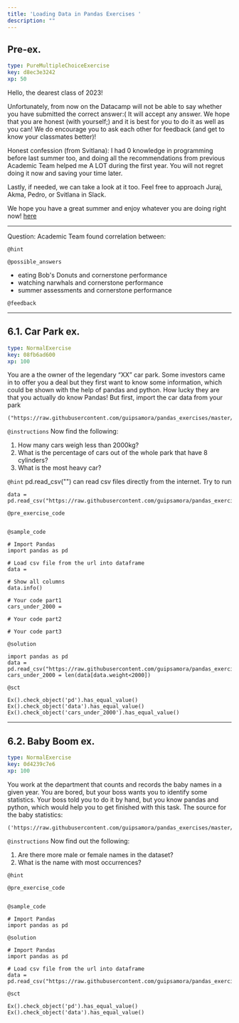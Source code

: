 ```yaml
---
title: 'Loading Data in Pandas Exercises '
description: ""
---
```


## Pre-ex.

```yaml
type: PureMultipleChoiceExercise
key: d8ec3e3242
xp: 50
```

Hello, the dearest class of 2023!

Unfortunately, from now on the Datacamp will not be able to say whether you have submitted the correct answer:( It will accept any answer. We hope that you are honest (with yourself;) and it is best for you to do it as well as you can!
We do encourage you to ask each other for feedback (and get to know your classmates better)!

Honest confession (from Svitlana): I had 0 knowledge in programming before last summer too, and doing all the recommendations from previous Academic Team helped me A LOT during the first year. You will not regret doing it now and saving your time later.

Lastly, if needed, we can take a look at it too. Feel free to approach Juraj, Akma, Pedro, or Svitlana in Slack.

We hope you have a great summer and enjoy whatever you are doing right now!  [here](https://drive.google.com/drive/u/0/folders/0ABSyXGLltNH9Uk9PVA)

<hr />
Question: Academic Team found correlation between: 

`@hint`


`@possible_answers`
- eating Bob's Donuts and cornerstone performance
- watching narwhals and cornerstone performance
- summer assessments and cornerstone performance

`@feedback`


---

## 6.1. Car Park ex.

```yaml
type: NormalExercise
key: 08fb6ad600
xp: 100
```

You are a the owner of the legendary “XX” car park. Some investors came in to offer you a deal but they first want to know some information, which could be shown with the help of pandas and python. How lucky they are that you actually do know Pandas! But first, import the car data from your park 
```
("https://raw.githubusercontent.com/guipsamora/pandas_exercises/master/05_Merge/Auto_MPG/cars2.csv").
```

`@instructions`
Now find the following:
1. How many cars weigh less than 2000kg?
2. What is the percentage of cars out of the whole park that have 8 cylinders?
3. What is the most heavy car?

`@hint`
pd.read_csv("") can read csv files directly from the internet. 
Try to run
```
data = pd.read_csv("https://raw.githubusercontent.com/guipsamora/pandas_exercises/master/05_Merge/Auto_MPG/cars2.csv")
```

`@pre_exercise_code`
```{python}

```

`@sample_code`
```{python}
# Import Pandas
import pandas as pd

# Load csv file from the url into dataframe
data = 

# Show all columns
data.info()

# Your code part1
cars_under_2000 = 

# Your code part2

# Your code part3
```

`@solution`
```{python}
import pandas as pd
data = pd.read_csv("https://raw.githubusercontent.com/guipsamora/pandas_exercises/master/05_Merge/Auto_MPG/cars2.csv")
cars_under_2000 = len(data[data.weight<2000])
```

`@sct`
```{python}
Ex().check_object('pd').has_equal_value()
Ex().check_object('data').has_equal_value()
Ex().check_object('cars_under_2000').has_equal_value()

```

---

## 6.2. Baby Boom ex.

```yaml
type: NormalExercise
key: 0d4239c7e6
xp: 100
```

You work at the department that counts and records the baby names in a given year. You are bored, but your boss wants you to identify some statistics. Your boss told you to do it by hand, but you know pandas and python, which would help you to get finished with this task. The source for the baby statistics: 
```
('https://raw.githubusercontent.com/guipsamora/pandas_exercises/master/06_Stats/US_Baby_Names/US_Baby_Names_right.csv').
```

`@instructions`
Now find out the following: 

1. Are there more male or female names in the dataset?
2. What is the name with most occurrences?

`@hint`


`@pre_exercise_code`
```{python}

```

`@sample_code`
```{python}
# Import Pandas
import pandas as pd

```

`@solution`
```{python}
# Import Pandas
import pandas as pd

# Load csv file from the url into dataframe
data = pd.read_csv("https://raw.githubusercontent.com/guipsamora/pandas_exercises/master/05_Merge/Auto_MPG/cars2.csv")
```

`@sct`
```{python}
Ex().check_object('pd').has_equal_value()
Ex().check_object('data').has_equal_value()
```
